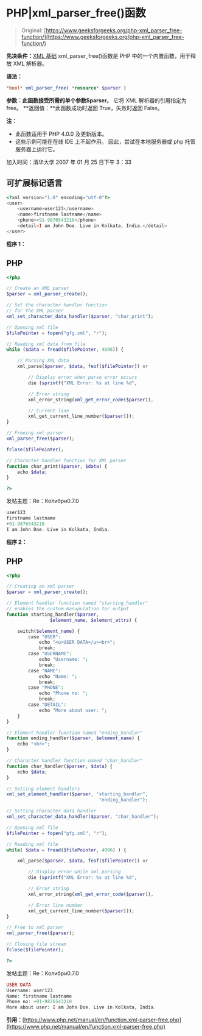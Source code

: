 # PHP|xml_parser_free()函数

> Original: [https://www.geeksforgeeks.org/php-xml_parser_free-function/](https://www.geeksforgeeks.org/php-xml_parser_free-function/)

**先决条件：**[XML 基础](https://www.geeksforgeeks.org/xml-basics/)
xml_parser_free()函数是 PHP 中的一个内置函数，用于释放 XML 解析器。

**语法：**

```php
*bool* xml_parser_free( *resource* $parser )
```

**参数：**此函数接受所需的单个参数**$parser**。 它将 XML 解析器的引用指定为 free。
**返回值：**此函数成功时返回 True，失败时返回 False。

**注：**

*   此函数适用于 PHP 4.0.0 及更新版本。
*   这些示例可能在在线 IDE 上不起作用。 因此，尝试在本地服务器或 php 托管服务器上运行它。

加入时间：清华大学 2007 年 01 月 25 日下午 3：33

## 可扩展标记语言

```php
<?xml version="1.0" encoding="utf-8"?>
<user>
    <username>user123</username>
    <name>firstname lastname</name>
    <phone>+91-9876543210</phone>
    <detail>I am John Doe. Live in Kolkata, India.</detail>
</user>
```

**程序 1：**

## PHP

```php
<?php

// Create an XML parser
$parser = xml_parser_create();

// Set the character handler function
// for the XML parser
xml_set_character_data_handler($parser, "char_print");

// Opening xml file
$filePointer = fopen("gfg.xml", "r");

// Reading xml data from file
while ($data = fread($filePointer, 4096)) {

    // Parsing XML data
    xml_parse($parser, $data, feof($filePointer)) or

        // Display error when parse error occurs
        die (sprintf("XML Error: %s at line %d",

        // Error string
        xml_error_string(xml_get_error_code($parser)),

        // Current line       
        xml_get_current_line_number($parser)));
}

// Freeing xml parser
xml_parser_free($parser);

fclose($filePointer);

// Character handler function for XML parser
function char_print($parser, $data) {
    echo $data;
}

?>
```

发帖主题：Re：Колибри0.7.0

```php
user123 
firstname lastname 
+91-9876543210 
I am John Doe. Live in Kolkata, India. 
```

**程序 2：**

## PHP

```php
<?php

// Creating an xml parser
$parser = xml_parser_create();

// Element handler function named "starting_handler"
// enables the custom manupulation for output
function starting_handler($parser,
                $element_name, $element_attrs) {

    switch($element_name) {
        case "USER":
            echo "<u>USER DATA</u><br>";
            break;
        case "USERNAME":
            echo "Username: ";
            break;
        case "NAME":
            echo "Name: ";
            break;
        case "PHONE":
            echo "Phone no: ";
            break;
        case "DETAIL":
            echo "More about user: ";
    }
}

// Element handler function named "ending_handler"
function ending_handler($parser, $element_name) {
    echo "<br>";
}

// Character handler function named "char_handler"
function char_handler($parser, $data) {
    echo $data;
}

// Setting element handlers
xml_set_element_handler($parser, "starting_handler",
                                  "ending_handler");

// Setting character data handler
xml_set_character_data_handler($parser, "char_handler");

// Opening xml file
$filePointer = fopen("gfg.xml", "r");

// Reading xml file
while( $data = fread($filePointer, 4096) ) {

    xml_parse($parser, $data, feof($filePointer)) or

        // Display error while xml parsing
        die (sprintf("XML Error: %s at line %d",

        // Error string
        xml_error_string(xml_get_error_code($parser)),

        // Error line number
        xml_get_current_line_number($parser)));
}

// Free to xml parser
xml_parser_free($parser);

// Closing file stream
fclose($filePointer);

?>
```

发帖主题：Re：Колибри0.7.0

```php
USER DATA
Username: user123
Name: firstname lastname
Phone no: +91-9876543210
More about user: I am John Doe. Live in Kolkata, India.
```

**引用：**[https://www.php.net/manual/en/function.xml-parser-free.php](https://www.php.net/manual/en/function.xml-parser-free.php)
